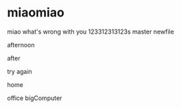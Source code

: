 # miaomiao
miao
what's wrong with you
123312313123s
master
newfile

afternoon


after


try again



home

office bigComputer
